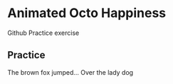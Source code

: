 # Animated Octo Happiness

Github Practice exercise

## Practice

The brown fox jumped...
Over the lady dog

